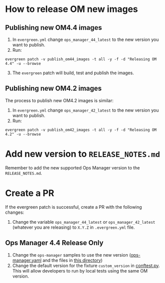 # How to release OM new images

## Publishing new OM4.4 images

1. In `evergreen.yml` change `ops_manager_44_latest` to the new version you want
   to publish.
2. Run:

```
evergreen patch -v publish_om44_images -t all -y -f -d "Releasing OM 4.4" -u --browse
```

3. The `evergreen` patch will build, test and publish the images.

## Publishing new OM4.2 images

The process to publish new OM4.2 images is similar:

1. In `evergreen.yml` change `ops_manager_42_latest` to the new version you want
   to publish.
2. Run:

```
evergreen patch -v publish_om42_images -t all -y -f -d "Releasing OM 4.2" -u --browse
```

# Add new version to `RELEASE_NOTES.md`

Remember to add the new supported Ops Manager version to the `RELEASE_NOTES.md`.

# Create a PR

If the evergreen patch is successful, create a PR with the following changes:

1. Change the variable `ops_manager_44_latest` or `ops_manager_42_latest`
   (whatever you are releasing) to `X.Y.Z` in `.evergreen.yml` file.

## Ops Manager 4.4 Release Only

1. Change the `ops-manager` samples to use the new version ([ops-manager.yaml](../../../deploy/crds/samples/ops-manager.yaml) and the files in [this directory](../../../public/samples/ops-manager))
1. Change the default version for the fixture `custom_version` in [conftest.py](../../../docker/mongodb-enterprise-tests/tests/conftest.py). This will allow developers to run by local tests using the same OM version.
